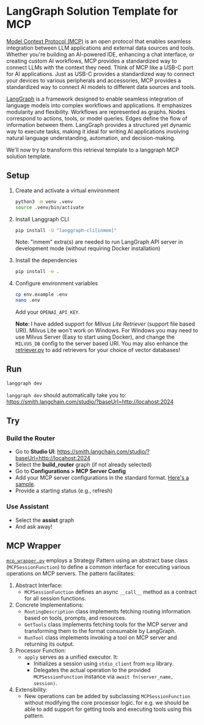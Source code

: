 # LangGraph Solution Template for MCP

[Model Context Protocol (MCP)](https://modelcontextprotocol.io/introduction) is an open protocol that enables seamless integration between LLM applications and external data sources and tools. Whether you're building an AI-powered IDE, enhancing a chat interface, or creating custom AI workflows, MCP provides a standardized way to connect LLMs with the context they need. Think of MCP like a USB-C port for AI applications. Just as USB-C provides a standardized way to connect your devices to various peripherals and accessories, MCP provides a standardized way to connect AI models to different data sources and tools.

[LangGraph](https://langchain-ai.github.io/langgraph/) is a framework designed to enable seamless integration of language models into complex workflows and applications. It emphasizes modularity and flexibility. Workflows are represented as graphs. Nodes correspond to actions, tools, or model queries. Edges define the flow of information between them. LangGraph provides a structured yet dynamic way to execute tasks, making it ideal for writing AI applications involving natural language understanding, automation, and decision-making.

We'll now try to transform this retrieval template to a langgraph MCP solution template.

## Setup

1.  Create and activate a virtual environment
    ```bash
    python3 -m venv .venv
    source .venv/bin/activate
    ```

2.  Install Langgraph CLI
    ```bash
    pip install -U "langgraph-cli[inmem]"
    ```
    Note: "inmem" extra(s) are needed to run LangGraph API server in development mode (without requiring Docker installation)

3.  Install the dependencies
    ```bash
    pip install -e .
    ```

4.  Configure environment variables
    ```bash
    cp env.example .env
    nano .env
    ```

    Add your `OPENAI_API_KEY`.

    **Note**: I have added support for *Milvus Lite Retriever* (support file based URI). Milvus Lite won't work on Windows. For Windows you may need to use Milvus Server (Easy to start using Docker), and change the `MILVUS_DB` config to the server based URI. You may also enhance the [retriever.py](src/langgraph_mcp/retriever.py) to add retrievers for your choice of vector databases!

## Run

```bash
langgraph dev
```

`langgraph dev` should automatically take you to: https://smith.langchain.com/studio/?baseUrl=http://locahost:2024

## Try

### Build the Router
- Go to **Studio UI**: https://smith.langchain.com/studio/?baseUrl=http://locahost:2024
- Select the **build_router** graph (if not already selected)
- Go to **Configurations > MCP Server Config**
- Add your MCP server configurations in the standard format. [Here's a sample](sample-mcp-server-config.json).
- Provide a starting status (e.g., refresh)

### Use Assistant

- Select the **assist** graph
- And ask away!


## MCP Wrapper

[`mcp_wrapper.py`](src/langgraph_mcp/mcp_wrapper.py) employs a Strategy Pattern using an abstract base class (`MCPSessionFunction`) to define a common interface for executing various operations on MCP servers. The pattern facilitates:
1.	Abstract Interface:
	- `MCPSessionFunction` defines an async `__call__` method as a contract for all session functions.
2.	Concrete Implementations:
    - `RoutingDescription` class implements fetching routing information based on tools, prompts, and resources.
    - `GetTools` class implements fetching tools for the MCP server and transforming them to the format consumable by LangGraph.
    - `RunTool` class implements invoking a tool on MCP server and returning its output.
3.	Processor Function:
	- `apply` serves as a unified executor. It:
	    - Initializes a session using `stdio_client` from `mcp` library.
	    - Delegates the actual operation to the provided `MCPSessionFunction` instance via `await fn(server_name, session)`.
4.	Extensibility:
	- New operations can be added by subclassing `MCPSessionFunction` without modifying the core processor logic. for e.g. we should be able to add support for getting tools and executing tools using this pattern.
